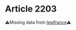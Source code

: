 # Article 2203

⚠️Missing data from [legifrance](https://www.legifrance.gouv.fr/codes/article_lc/LEGIARTI000006447031)⚠️